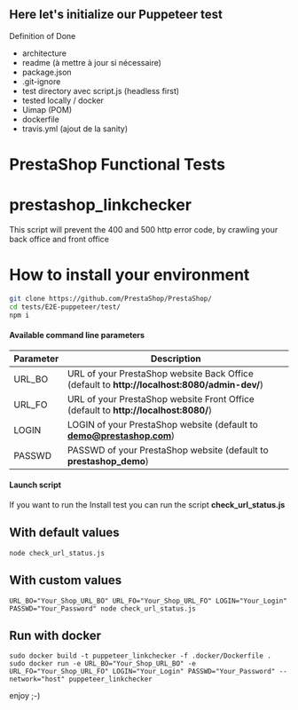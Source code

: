 ## Here let's initialize our Puppeteer test

Definition of Done
- architecture
- readme (à mettre à jour si nécessaire)
- package.json
- .git-ignore
- test directory avec script.js (headless first)
- tested locally / docker
- Uimap (POM)
- dockerfile
- travis.yml (ajout de la sanity)

# PrestaShop Functional Tests

# prestashop_linkchecker
This script will prevent the 400 and 500 http error code, by crawling your back office and front office

# How to install your environment

```bash
git clone https://github.com/PrestaShop/PrestaShop/
cd tests/E2E-puppeteer/test/
npm i
```

#### Available command line parameters

| Parameter           | Description      |
|---------------------|----------------- |
| URL_BO              | URL of your PrestaShop website Back Office (default to **http://localhost:8080/admin-dev/**) |
| URL_FO              | URL of your PrestaShop website Front Office (default to **http://localhost:8080/**) |
| LOGIN               | LOGIN of your PrestaShop website (default to **demo@prestashop.com**) |
| PASSWD              | PASSWD of your PrestaShop website (default to **prestashop_demo**) |

#### Launch script
If you want to run the Install test you can run the script **check_url_status.js**
## With default values
```
node check_url_status.js
```
## With custom values
```
URL_BO="Your_Shop_URL_BO" URL_FO="Your_Shop_URL_FO" LOGIN="Your_Login" PASSWD="Your_Password" node check_url_status.js
```
## Run with docker
```
sudo docker build -t puppeteer_linkchecker -f .docker/Dockerfile .
sudo docker run -e URL_BO="Your_Shop_URL_BO" -e URL_FO="Your_Shop_URL_FO" LOGIN="Your_Login" PASSWD="Your_Password" --network="host" puppeteer_linkchecker
```
enjoy ;-)

